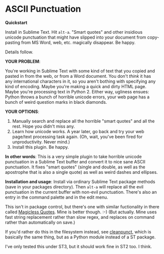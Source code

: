 # ASCII Punctuation

**Quickstart**

Install in Sublime Text.  Hit `alt-a`.  "Smart quotes" and other insidious unicode punctuation that might have slipped into your document from copy-pasting from MS Word, web, etc. magically disappear.  Be happy.

Details follow.

**YOUR PROBLEM**: 

You're working in Sublime Text with some kind of text that you copied and pasted in from the web, or from a Word document.  You don't *think* it has any international characters in it, so you aren't bothing with specifying any kind of encoding.  Maybe you're making a quick and dirty HTML page.  Maybe you're processing text in Python 2.  Either way, ugliness ensues: Python throws a bunch of horrible unicode errors, your web page has a bunch of weird question marks in black diamonds.  

**YOUR OPTIONS**: 

1.  Manually search and replace all the horrible "smart quotes" and all the rest.  Hope you didn't miss any.
2.  Learn how unicode works.  A year later, go back and try your web page/text processing task again.  (Oh, wait, you've been fired for unproductivity.  Never mind.)
3.  Install this plugin.  Be happy.

**In other words**: This is a very simple plugin to take horrible unicode punctuation in a Sublime Text buffer and convert it to nice sane ASCII punctuation.  It fixes "smart quotes" (single and double, as well as the apostrophe that is also a single quote) as well as weird dashes and ellipses. 

**Installation and usage**: Install via ordinary Sublime Text package methods (save in your packages directory).  Then `alt-a` will replace all the evil punctuation in the current buffer with non-evil punctuation.  There's also an entry in the command palette and in the edit menu.  

This isn't in package control, but there's one with similar fuctionality in there called [Magicless Quotes](daryltucker/MagiclessQuotes). Mine is better though.  :-)   (But actually.  Mine uses fast string replacement rather than slow regex, and replaces on command rather than automatically on save.)

If you'd rather do this in the filesystem instead, see [cleanpunct](https://github.com/paultopia/cleanpunct), which is basically the same thing, but as a Python module instead of a ST package.

I've only tested this under ST3, but it should work fine in ST2 too.  I think.
